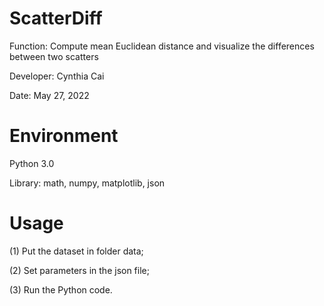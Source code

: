 # ScatterDiff
Function:  Compute mean Euclidean distance and visualize the differences between two scatters

Developer: Cynthia Cai

Date: May 27, 2022

# Environment
Python 3.0

Library: math, numpy, matplotlib, json

# Usage
(1) Put the dataset in folder data;

(2) Set parameters in the json file;

(3) Run the Python code.
